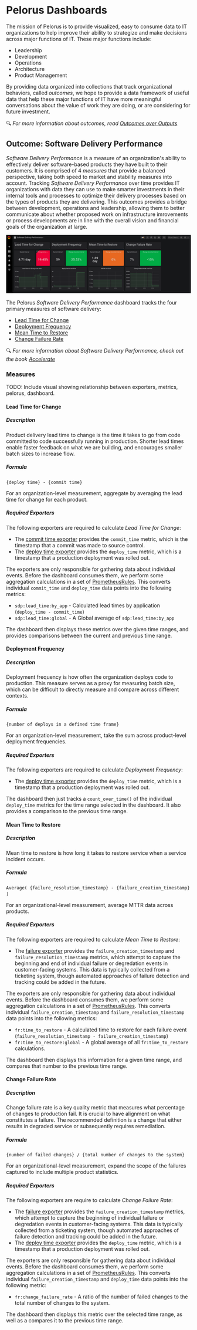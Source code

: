 # Pelorus Dashboards

The mission of Pelorus is to provide visualized, easy to consume data to IT organizations to help improve their ability to strategize and make decisions across major functions of IT. These major functions include:

* Leadership
* Development
* Operations
* Architecture
* Product Management

By providing data organized into collections that track organizational behaviors, called _outcomes_, we hope to provide a data framework of useful data that help these major functions of IT have more meaningful conversations about the value of work they are doing, or are considering for future investment.

:mag: _For more information about outcomes, read [Outcomes over Outputs](https://www.amazon.com/Outcomes-Over-Output-customer-behavior/dp/1091173265)_

## Outcome: Software Delivery Performance

_Software Delivery Performance_ is a measure of an organization's ability to effectively deliver software-based products they have built to their customers. It is comprised of 4 _measures_ that provide a balanced perspective, taking both speed to market and stability measures into account. Tracking _Software Delivery Performance_ over time provides IT organizations with data they can use to make smarter investments in their internal tools and processes to optimize their delivery processes based on the types of products they are delivering. This outcomes provides a bridge between development, operations and leadership, allowing them to better communicate about whether proposed work on infrastructure imrovements or process developments are in line with the overall vision and financial goals of the organization at large.

![Software Delivery Performance dashboard](/media/sdp-dashboard.png)

The Pelorus _Software Delivery Performance_ dashboard tracks the four primary measures of software delivery:

* [Lead Time for Change](#lead-time-for-change)
* [Deployment Frequency](#deployment-frequency)
* [Mean Time to Restore](#mean-time-to-restore)
* [Change Failure Rate](#change-failure-rate)

:mag: _For more information about Software Delivery Performance, check out the book [Accelerate](https://itrevolution.com/book/accelerate/)_

### Measures

TODO: Include visual showing relationship between exporters, metrics, pelorus, dashboard.

#### Lead Time for Change

##### Description
Product delivery lead time to change is the time it takes to go from code committed to code successfully running in production.  Shorter lead times enable faster feedback on what we are building, and encourages smaller batch sizes to increase flow.

##### Formula
`{deploy time} - {commit time}`

For an organization-level measurement, aggregate by averaging the lead time for change for each product.

##### Required Exporters

The following exporters are required to calculate _Lead Time for Change_:

* The [commit time exporter](/exporters/committime) provides the `commit_time` metric, which is the timestamp that a commit was made to source control.
* The [deploy time exporter](/exporters/deploytime) provides the `deploy_time` metric, which is a timestamp that a production deployment was rolled out.

The exporters are only responsible for gathering data about individual events. Before the dashboard consumes them, we perform some aggregation calculations in a set of [PrometheusRules](/charts/deploy/templates/prometheus-rules.yaml). This converts individual `commit_time` and `deploy_time` data points into the following metrics:

* `sdp:lead_time:by_app` - Calculated lead times by application (`deploy_time - commit_time`)
* `sdp:lead_time:global` - A Global average of `sdp:lead_time:by_app`

The dashboard then displays these metrics over the given time ranges, and provides comparisons between the current and previous time range.

#### Deployment Frequency

##### Description
Deployment frequency is how often the organization deploys code to production.  This measure serves as a proxy for measuring batch size, which can be difficult to directly measure and compare across different contexts.

##### Formula
`{number of deploys in a defined time frame}`

For an organization-level measurement, take the sum across product-level deployment frequencies.

##### Required Exporters

The following exporters are required to calculate _Deployment Frequency_:

* The [deploy time exporter](/exporters/deploytime) provides the `deploy_time` metric, which is a timestamp that a production deployment was rolled out.

The dashboard then just tracks a `count_over_time()` of the individual `deploy_time` metrics for the time range selected in the dashboard. It also provides a comparison to the previous time range.

#### Mean Time to Restore

##### Description
Mean time to restore is how long it takes to restore service when a service incident occurs.

##### Formula
`Average( {failure_resolution_timestamp} - {failure_creation_timestamp} )`

For an organizational-level measurement, average MTTR data across products.

##### Required Exporters

The following exporters are required to calculate _Mean Time to Restore_:

* The [failure exporter](/exporters/failure) provides the `failure_creation_timestamp` and `failure_resolution_timestamp` metrics, which attempt to capture the beginning and end of individual failure or degredation events in customer-facing systems. This data is typically collected from a ticketing system, though automated approaches of failure detection and tracking could be added in the future.

The exporters are only responsible for gathering data about individual events. Before the dashboard consumes them, we perform some aggregation calculations in a set of [PrometheusRules](/charts/deploy/templates/prometheus-rules.yaml). This converts individual `failure_creation_timestamp` and `failure_resolution_timestamp` data points into the following metrics:

* `fr:time_to_restore` - A calculated time to restore for each failure event (`failure_resolution_timestamp - failure_creation_timestamp`)
* `fr:time_to_restore:global` - A global average of all `fr:time_to_restore` calculations.

The dashboard then displays this information for a given time range, and compares that number to the previous time range.

#### Change Failure Rate

##### Description
Change failure rate is a key quality metric that measures what percentage of changes to production fail. It is crucial to have alignment on what constitutes a failure.  The recommended definition is a change that either results in degraded service or subsequently requires remediation.

##### Formula

`{number of failed changes} / {total number of changes to the system}`

For an organizational-level measurement, expand the scope of the failures captured to include multiple product statistics.

##### Required Exporters

The following exporters are require to calculate _Change Failure Rate_:

* The [failure exporter](/exporters/failure) provides the `failure_creation_timestamp` metrics, which attempt to capture the beginning of individual failure or degredation events in customer-facing systems. This data is typically collected from a ticketing system, though automated approaches of failure detection and tracking could be added in the future.
* The [deploy time exporter](/exporters/deploytime) provides the `deploy_time` metric, which is a timestamp that a production deployment was rolled out.

The exporters are only responsible for gathering data about individual events. Before the dashboard consumes them, we perform some aggregation calculations in a set of [PrometheusRules](/charts/deploy/templates/prometheus-rules.yaml). This converts individual `failure_creation_timestamp` and `deploy_time` data points into the following metric:

* `fr:change_failure_rate` - A ratio of the number of failed changes to the total number of changes to the system.

The dashboard then displays this metric over the selected time range, as well as a compares it to the previous time range.
